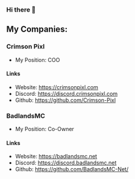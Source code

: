 ### Hi there 👋

## My Companies:
### Crimson Pixl
- My Position: COO
#### Links
- Website: https://crimsonpixl.com
- Discord: https://discord.crimsonpixl.com
- Github: https://github.com/Crimson-Pixl

### BadlandsMC
- My Position: Co-Owner
#### Links
- Website: https://badlandsmc.net
- Discord: https://discord.badlandsmc.net
- Github:  https://github.com/BadlandsMC-Net/
